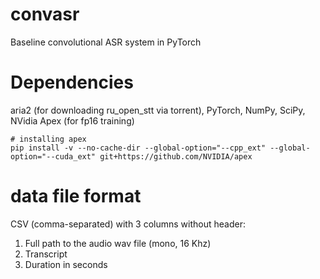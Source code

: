 # convasr
Baseline convolutional ASR system in PyTorch

# Dependencies
aria2 (for downloading ru_open_stt via torrent), PyTorch, NumPy, SciPy, NVidia Apex (for fp16 training)
```shell
# installing apex
pip install -v --no-cache-dir --global-option="--cpp_ext" --global-option="--cuda_ext" git+https://github.com/NVIDIA/apex
```

# data file format
CSV (comma-separated) with 3 columns without header:
1. Full path to the audio wav file (mono, 16 Khz)
2. Transcript
3. Duration in seconds
